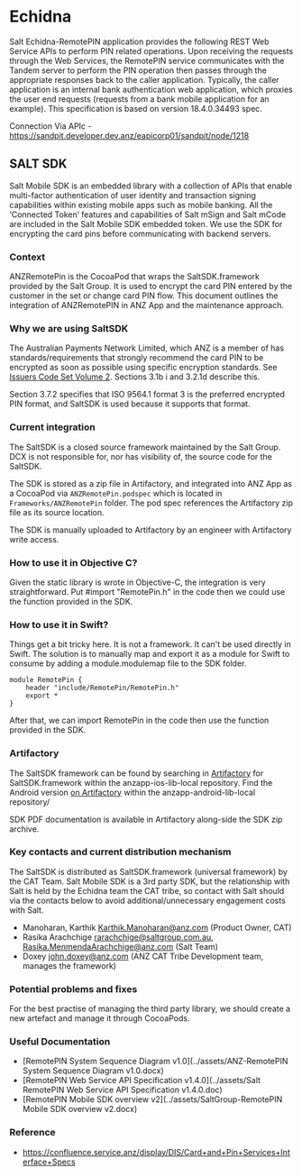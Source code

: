 # Echidna

Salt Echidna-RemotePIN application provides the following REST Web Service APIs to perform PIN related operations. Upon
receiving the requests through the Web Services, the RemotePIN service communicates with the Tandem server to perform
the PIN operation then passes through the appropriate responses back to the caller application. Typically, the caller
application is an internal bank authentication web application, which proxies the user end requests (requests from a
bank mobile application for an example). This specification is based on version 18.4.0.34493 spec.

Connection Via APIc - https://sandpit.developer.dev.anz/eapicorp01/sandpit/node/1218

## SALT SDK

Salt Mobile SDK is an embedded library with a collection of APIs that enable multi-factor authentication of user
identity and transaction signing capabilities within existing mobile apps such as mobile banking. All the ‘Connected
Token’ features and capabilities of Salt mSign and Salt mCode are included in the Salt Mobile SDK embedded token. We use
the SDK for encrypting the card pins before communicating with backend servers.

### Context

ANZRemotePin is the CocoaPod that wraps the SaltSDK.framework provided by the Salt Group. It is used to encrypt the card
PIN entered by the customer in the set or change card PIN flow. This document outlines the integration of ANZRemotePIN
in ANZ App and the maintenance approach.

### Why we are using SaltSDK

The Australian Payments Network Limited, which ANZ is a member of has standards/requirements that strongly recommend the
card PIN to be encrypted as soon as possible using specific encryption standards.
See [Issuers Code Set Volume 2]( https://www.auspaynet.com.au/resources/cards-and-devices). Sections 3.1b i and 3.2.1d
describe this.

Section 3.7.2 specifies that ISO 9564.1 format 3 is the preferred encrypted PIN format, and SaltSDK is used because it
supports that format.

### Current integration

The SaltSDK is a closed source framework maintained by the Salt Group. DCX is not responsible for, nor has visibility
of, the source code for the SaltSDK.

The SDK is stored as a zip file in Artifactory, and integrated into ANZ App as a CocoaPod via `ANZRemotePin.podspec`
which is located in `Frameworks/ANZRemotePin` folder. The pod spec references the Artifactory zip file as its source
location.

The SDK is manually uploaded to Artifactory by an engineer with Artifactory write access.

### How to use it in Objective C?

Given the static library is wrote in Objective-C, the integration is very straightforward. Put #import "RemotePin.h" in
the code then we could use the function provided in the SDK.

### How to use it in Swift?

Things get a bit tricky here. It is not a framework. It can't be used directly in Swift. The solution is to manually map
and export it as a module for Swift to consume by adding a module.modulemap file to the SDK folder.

```
module RemotePin {
    header "include/RemotePin/RemotePin.h"
    export *
}
```

After that, we can import RemotePin in the code then use the function provided in the SDK.

### Artifactory

The SaltSDK framework can be found by searching
in [Artifactory](https://artifactory.service.anz/artifactory/anzapp-ios-lib-local/salt) for SaltSDK.framework within the
anzapp-ios-lib-local repository. Find the Android
version [on Artifactory](https://artifactory.service.anz/artifactory/anzapp-android-lib-local/salt/) within the
anzapp-android-lib-local repository/

SDK PDF documentation is available in Artifactory along-side the SDK zip archive.

### Key contacts and current distribution mechanism

The SaltSDK is distributed as SaltSDK.framework (universal framework) by the CAT Team. Salt Mobile SDK is a 3rd party
SDK, but the relationship with Salt is held by the Echidna team the CAT tribe, so contact with Salt should via the
contacts below to avoid additional/unnecessary engagement costs with Salt.

* Manoharan, Karthik <Karthik.Manoharan@anz.com> (Product Owner, CAT)
* Rasika Arachchige <rarachchige@saltgroup.com.au>, <Rasika.MenmendaArachchige@anz.com> (Salt Team)
* Doxey <john.doxey@anz.com> (ANZ CAT Tribe Development team, manages the framework)

### Potential problems and fixes

For the best practise of managing the third party library, we should create a new artefact and manage it through
CocoaPods.

### Useful Documentation

- [RemotePIN System Sequence Diagram v1.0](../assets/ANZ-RemotePIN System Sequence Diagram v1.0.docx)
- [RemotePIN Web Service API Specification v1.4.0](../assets/Salt RemotePIN Web Service API Specification v1.4.0.doc)
- [RemotePIN Mobile SDK overview v2](../assets/SaltGroup-RemotePIN Mobile SDK overview v2.docx)

### Reference

- https://confluence.service.anz/display/DIS/Card+and+Pin+Services+Interface+Specs


